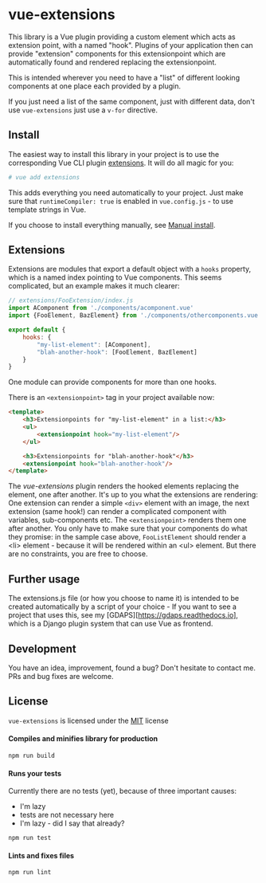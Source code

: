 # vue-extensions

This library is a Vue plugin providing a custom element which acts as extension point, with a named "hook". Plugins of your application then can provide "extension" components for this extensionpoint which are automatically found and rendered replacing the extensionpoint.

This is intended wherever you need to have a "list" of different looking components at one place each provided by a plugin.

If you just need a list of the same component, just with different data, don't use `vue-extensions` just use a `v-for` directive.

## Install

The easiest way to install this library in your project is to use the corresponding Vue CLI plugin [extensions](https://github.com/nerdocs/vue-cli-plugin-extensions). It will do all magic for you:
```bash
# vue add extensions
```

This adds everything you need automatically to your project. Just make sure that `runtimeCompiler: true` is enabled in `vue.config.js` - to use template strings in Vue.

If you choose to install everything manually, see [Manual install](manual-install.md).

## Extensions

Extensions are modules that export a default object with a `hooks` property, which is a named index pointing to Vue components. This seems complicated, but an example makes it much clearer:

```javascript
// extensions/FooExtension/index.js
import AComponent from './components/acomponent.vue'
import {FooElement, BazElement} from './components/othercomponents.vue'

export default {
    hooks: {
        "my-list-element": [AComponent],
        "blah-another-hook": [FooElement, BazElement]
    }   
}
```

One module can provide components for more than one hooks.

There is an `<extensionpoint>` tag in your project available now:

```html
<template>
    <h3>Extensionpoints for "my-list-element" in a list:</h3>
    <ul>
        <extensionpoint hook="my-list-element"/>
    </ul>

    <h3>Extensionpoints for "blah-another-hook"</h3>
    <extensionpoint hook="blah-another-hook"/>
</template>
```

The *vue-extensions* plugin renders the hooked elements replacing the <extensionpoint> element, one after another. It's up to you what the extensions are rendering: One extension can render a simple `<div>` element with an image, the next extension (same hook!) can render a complicated component with variables, sub-components etc. The `<extensionpoint>` renders them one after another. You only have to make sure that your components do what they promise: in the sample case above, `FooListElement` should render a \<li\> element - because it will be rendered within an \<ul\> element. But there are no constraints, you are free to choose.

## Further usage
The extensions.js file (or how you choose to name it) is intended to be created automatically by a script of your choice - If you want to see a project that uses this, see my [GDAPS][https://gdaps.readthedocs.io], which is a Django plugin system that can use Vue as frontend.

## Development

You have an idea, improvement, found a bug? Don't hesitate to contact me. PRs and bug fixes are welcome.

## License

`vue-extensions` is licensed under the [MIT](https://opensource.org/licenses/mit-license.php) license

#### Compiles and minifies library for production
```
npm run build
```

#### Runs your tests
Currently there are no tests (yet), because of three important causes:

* I'm lazy
* tests are not necessary here
* I'm lazy - did I say that already?

```
npm run test
```

#### Lints and fixes files
```
npm run lint
```
